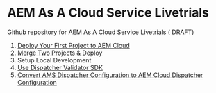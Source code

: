 # AEM As A Cloud Service Livetrials 
Github repository for AEM As A Cloud Service Livetrials ( DRAFT)

1. [Deploy Your First Project to AEM Cloud](./1_Deploy_Custom_Project/README.md )
2. [Merge Two Projects & Deploy](./2_Project_Merge/README.md)
3. Setup Local Development
4. [Use Dispatcher Validator SDK](./Dispatcher_SDK_Validator)
5. [Convert AMS Dispatcher Configuration to AEM Cloud Dispatcher Configuration](./Convert_Dispatcher_Config/README.md)

